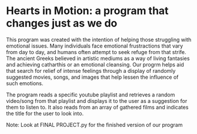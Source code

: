 # Hearts in Motion: a program that changes just as we do

This program was created with the intention of helping those struggling with emotional issues.
Many individuals face emotional frustractions that vary from day to day, and humans often attempt to seek refuge from that strife.
The ancient Greeks believed in artistic mediums as a way of living fantasies and achieving catharthis or an emotional cleansing. Our progrm
helps aid that search for relief of intense feelings through a display of randomly suggested movies, songs, and images that help lessen
the influence of such emotions. 

The program reads a specific youtube playlist and retrieves a random video/song from that playlist and displays it to the user as a 
suggestion for them to listen to. It also reads from an array of gathered films and indicates the title for the user to look into.

Note: Look at FINAL PROJECT.py for the finished version of our program
